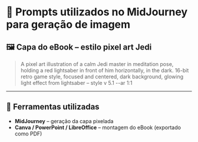 # 🎨 Prompts utilizados no MidJourney para geração de imagem

## 🖼️ Capa do eBook – estilo pixel art Jedi

> A pixel art illustration of a calm Jedi master in meditation pose, holding a red lightsaber in front of him horizontally, in the dark. 16-bit retro game style, focused and centered, dark background, glowing light effect from lightsaber – style v 5.1 --ar 1:1

---

## 🔧 Ferramentas utilizadas

- **MidJourney** – geração da capa pixelada
- **Canva / PowerPoint / LibreOffice** – montagem do eBook (exportado como PDF)
